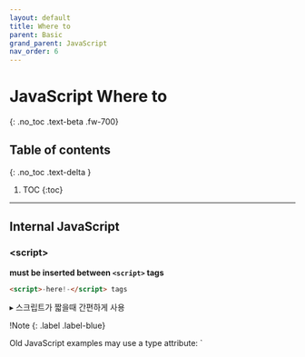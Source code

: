 ```yaml
---
layout: default
title: Where to
parent: Basic
grand_parent: JavaScript
nav_order: 6
---
```


# JavaScript Where to
{: .no_toc .text-beta .fw-700}

## Table of contents
{: .no_toc .text-delta }

1. TOC
{:toc}

---

## Internal JavaScript

### &#60;script&#62; 

**must be inserted between `<script>` tags**

```html
<script>-here!-</script> tags
```

&#9656; 스크립트가 짧을때 간편하게 사용

!Note
{: .label .label-blue}
<div class="code-example" markdown="1">
Old JavaScript examples may use a type attribute: `<script type="text/javascript">`
The type attribute is not required. JavaScript is the default scripting language in HTML
</div>

### html 태그

&#9656; script태그를 사용하지 않고 이벤트 핸들러로 자바스크립트를 실행 (코드가 짧은 경우 사용)

&#9656; 리스너 속성 : 이벤트가 발생할 때 처리하는 코드(자바스크립트)  ex) onclick=“this.src=’banana.png’”

&#9656; a의 href태그 속성에서도 코드작성 가능

이벤트와 이벤트 리스너
{: .label .label-blue .mt-2}
<div class="code-example" markdown="1">
* 이벤트 : 사용자의 입력 행위를 브라우저가 웹페이지에 전달하는 수단 (click, mousemove, change)
* 이벤트 리스너 : 이벤트를 처리하는 자바스크립트 코드 (onclick, onmouseover, onchange)
</div>

!JavaScript in head or body
{: .label .label-yellow .mt-3}
<div class="code-example" markdown="1">
어디든, 여러번 들어갈 수 있다
Placing scripts at the bottom of the `<body>` element improves the display speed, because script interpretation slows down the display.
</div>

---

## External Javascript

### external file

**스크립트 내용이 많을 때 사용**

```html
<script src="myScript.js"></script>

<script src=“파일이름.js”>이곳에 자바스크립트 코드 추가작성 가능</script> 
```

Placing scripts in external files has some advantages

1. It separates HTML and code

2. It makes HTML and JavaScript easier to read and maintain

3. Cached JavaScript files can speed up page loads

&#9733; 자바스크립트 파일에 스크립트 태그 저장하면 안됨

### external url

```html
<script src="https://www.w3schools.com/js/myScript.js"></script>
```

위와같이 외부 자바스크립트 파일 url 주소를 src 속성을 사용해 가지고 올 수 있음. 